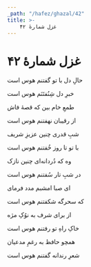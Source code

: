 ```yaml
---
_path: "/hafez/ghazal/42"
title: >-
    غزل شمارهٔ ۴۲
---
```

# غزل شمارهٔ ۴۲

<div class="b" id="bn1"><div class="m1"><p>حالِ دل با تو گفتنم هوس است</p></div>
<div class="m2"><p>خبرِ دل شِنُفتَنَم هوس است</p></div></div>
<div class="b" id="bn2"><div class="m1"><p>طمعِ خام بین که قصهٔ فاش</p></div>
<div class="m2"><p>از رقیبان نهفتنم هوس است</p></div></div>
<div class="b" id="bn3"><div class="m1"><p>شبِ قدری چنین عزیزِ شریف</p></div>
<div class="m2"><p>با تو تا روز خُفتنم هوس است</p></div></div>
<div class="b" id="bn4"><div class="m1"><p>وه که دُردانه‌ای چنین نازک</p></div>
<div class="m2"><p>در شبِ تار سُفتنم هوس است</p></div></div>
<div class="b" id="bn5"><div class="m1"><p>ای صبا امشبم مدد فرمای</p></div>
<div class="m2"><p>که سحرگه شکفتنم هوس است</p></div></div>
<div class="b" id="bn6"><div class="m1"><p>از برای شرف به نوُکِ مژه</p></div>
<div class="m2"><p>خاکِ راهِ تو رفتنم هوس است</p></div></div>
<div class="b" id="bn7"><div class="m1"><p>همچو حافظ به رغمِ مدعیان</p></div>
<div class="m2"><p>شعرِ رندانه گفتنم هوس است</p></div></div>
